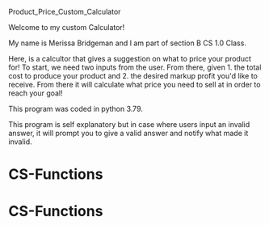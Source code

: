 Product_Price_Custom_Calculator

Welcome to my custom Calculator!

My name is Merissa Bridgeman and I am part of section B CS 1.0 Class.

Here, is a calcultor that gives a suggestion on what to price your product for! 
To start, we need two inputs from the user. From there, given 1. the total cost to produce your product and 2. the desired markup profit you'd like to receive. From there it will calculate what price you need to sell at in order to reach your goal!

This program was coded in python 3.79.

This program is self explanatory but in case where users input an invalid answer, it will prompt you to give a valid answer and notify what made it invalid.
# CS-Functions
# CS-Functions
